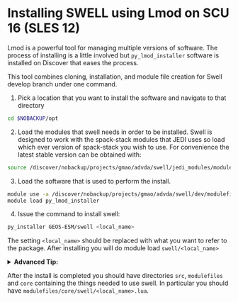 # Installing SWELL using Lmod on SCU 16 (SLES 12)

Lmod is a powerful tool for managing multiple versions of software. The process of installing is a little involved but `py_lmod_installer` software is installed on Discover that eases the process.

This tool combines cloning, installation, and module file creation for Swell develop branch under one command.

1. Pick a location that you want to install the software and navigate to that directory

```bash
cd $NOBACKUP/opt
``````

2. Load the modules that swell needs in order to be installed. Swell is designed to work with the spack-stack modules that JEDI uses so load which ever version of spack-stack you wish to use. For convenience the latest stable version can be obtained with:

```bash
source /discover/nobackup/projects/gmao/advda/swell/jedi_modules/modules-intel
```

3. Load the software that is used to perform the install.

```bash
module use -a /discover/nobackup/projects/gmao/advda/swell/dev/modulefiles/core
module load py_lmod_installer
```

4. Issue the command to install swell:


```bash
py_installer GEOS-ESM/swell <local_name>
```

The setting `<local_name>` should be replaced with what you want to refer to the package. After installing you will do module load `swell/<local_name>`


<details>
  <summary> <strong> Advanced Tip:</strong> </summary>

If you would like to install a particular branch, you can use the `-b` option:

```bash
py_installer GEOS-ESM/swell -b <branch_name> <local_name>
```
</details>

After the install is completed you should have directories `src`, `modulefiles` and `core` containing the things needed to use swell. In particular you should have `modulefiles/core/swell/<local_name>.lua`.
